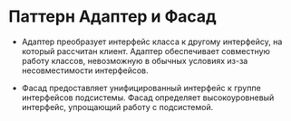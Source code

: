# Паттерн Адаптер и Фасад

- Адаптер преобразует интерфейс класса к другому интерфейсу, на который рассчитан клиент.
  Адаптер обеспечивает совместную работу классов, невозможную в обычных условиях из-за несовместимости интерфейсов.
  
- Фасад предоставляет унифицированный интерфейс к группе интерфейсов подсистемы.
  Фасад определяет высокоуровневый интерфейс, упрощающий работу с подсистемой.
